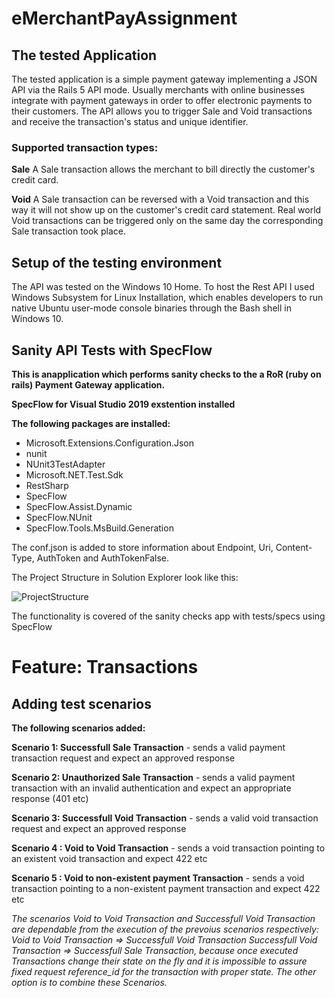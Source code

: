 # eMerchantPayAssignment

## The tested Application  
The tested application is a simple payment gateway implementing a JSON API via the Rails 5 API mode. Usually merchants with online businesses integrate with payment gateways in order to offer electronic payments to their customers. The API allows you to trigger Sale and Void transactions and receive the transaction's status and unique identifier.

### Supported transaction types:
**Sale**
A Sale transaction allows the merchant to bill directly the customer's credit card.

**Void**
A Sale transaction can be reversed with a Void transaction and this way it will not show up on the customer's credit card statement. Real world Void transactions can be triggered only on the same day the corresponding Sale transaction took place.

## Setup of the testing environment
The API was tested on the Windows 10 Home. To host the Rest API I used Windows Subsystem for Linux Installation, which enables developers to run native Ubuntu user-mode console binaries through the Bash shell in Windows 10.

## Sanity API Tests with SpecFlow 

**This is anapplication which performs sanity checks to the a RoR (ruby on rails) Payment Gateway application.**

**SpecFlow for Visual Studio 2019 exstention installed**

**The following packages are installed:**
- Microsoft.Extensions.Configuration.Json
- nunit
- NUnit3TestAdapter
- Microsoft.NET.Test.Sdk
- RestSharp
- SpecFlow
- SpecFlow.Assist.Dynamic
- SpecFlow.NUnit
- SpecFlow.Tools.MsBuild.Generation

The conf.json is added to store information about Endpoint, Uri, Content-Type, AuthToken and AuthTokenFalse.

The Project Structure in Solution Explorer look like this:

![ProjectStructure](https://user-images.githubusercontent.com/35447819/86813373-c4ea5c00-c088-11ea-8ee7-ada684130dc0.png)

The functionality is covered of the sanity checks app with tests/specs using SpecFlow

# Feature: Transactions

## Adding test scenarios

**The following scenarios added:**

**Scenario 1: Successfull Sale Transaction** - sends a valid payment transaction request and expect an approved
response

**Scenario 2: Unauthorized Sale Transaction** - sends a valid payment transaction with an invalid authentication and expect
an appropriate response (401 etc)

**Scenario 3: Successfull Void Transaction** - sends a valid void transaction request and expect an approved response

**Scenario 4 : Void to Void Transaction** - sends a void transaction pointing to an existent void transaction and
expect 422 etc

**Scenario 5 : Void to non-existent payment Transaction** - sends a void transaction pointing to a non-existent payment transaction
and expect 422 etc

*The scenarios Void to Void Transaction and Successfull Void Transaction are dependable from the execution of the prevoius scenarios respectively:
Void to Void Transaction => Successfull Void Transaction
Successfull Void Transaction => Successfull Sale Transaction, because once executed Transactions change their state on the fly and it is impossible to assure fixed
request reference_id for the transaction with proper state.
The other option is to combine these Scenarios.*
